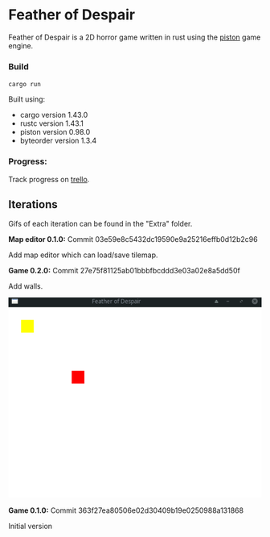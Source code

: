 # Feather of Despair

Feather of Despair is a 2D horror game written in rust using the [piston](https://github.com/PistonDevelopers/piston) game engine.

### Build
```
cargo run
```
Built using:
* cargo version 1.43.0
* rustc version 1.43.1
* piston version 0.98.0
* byteorder version 1.3.4

### Progress:
Track progress on [trello](https://trello.com/b/JS9bzLP3/featherofdespair).

## Iterations
Gifs of each iteration can be found in the "Extra" folder.

**Map editor 0.1.0:**
Commit 03e59e8c5432dc19590e9a25216effb0d12b2c96

Add map editor which can load/save tilemap.

**Game 0.2.0:**
Commit 27e75f81125ab01bbbfbcddd3e03a02e8a5dd50f

Add walls.

<img src="Extra/0.2.0.gif" />

**Game 0.1.0:**
Commit 363f27ea80506e02d30409b19e0250988a131868

Initial version
